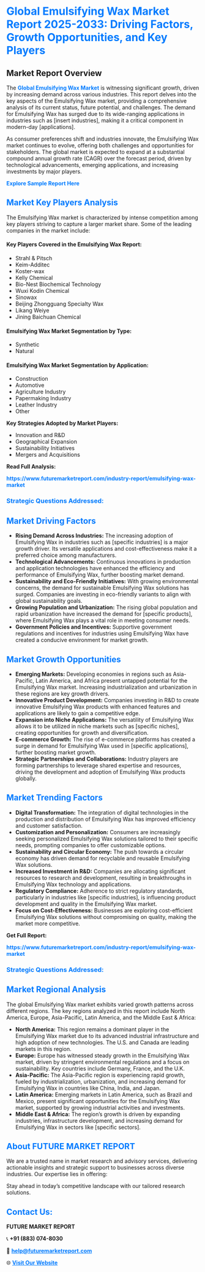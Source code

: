<h1 style="color: #007BFF;">Global Emulsifying Wax Market Report 2025-2033: Driving Factors, Growth Opportunities, and Key Players</h1>

<section id="overview">
<h2>Market Report Overview</h2>
<p>The <a href="https://www.futuremarketreport.com/industry-report/emulsifying-wax-market" style="color: #007BFF; text-decoration: none;"><strong>Global Emulsifying Wax Market</strong></a> is witnessing significant growth, driven by increasing demand across various industries. This report delves into the key aspects of the Emulsifying Wax market, providing a comprehensive analysis of its current status, future potential, and challenges. The demand for Emulsifying Wax has surged due to its wide-ranging applications in industries such as [insert industries], making it a critical component in modern-day [applications].</p>
<p>As consumer preferences shift and industries innovate, the Emulsifying Wax market continues to evolve, offering both challenges and opportunities for stakeholders. The global market is expected to expand at a substantial compound annual growth rate (CAGR) over the forecast period, driven by technological advancements, emerging applications, and increasing investments by major players.</p>
</section>

<section id="overview">
<p><a href="https://www.futuremarketreport.com/request-sample/reportId=92763" style="color: #007BFF; text-decoration: none;"><strong>Explore Sample Report Here</strong></a></p>
</section>

<section id="key-players">
<h2 style="color: #007BFF;">Market Key Players Analysis</h2>
<p>The Emulsifying Wax market is characterized by intense competition among key players striving to capture a larger market share. Some of the leading companies in the market include:</p>
<h4>Key Players Covered in the Emulsifying Wax Report:</h4>
<ul><li>Strahl &amp; Pitsch</li><li>Keim-Additec</li><li>Koster-wax</li><li>Kelly Chemical</li><li>Bio-Nest Biochemical Technology</li><li>Wuxi Kodin Chemical</li><li>Sinowax</li><li>Beijing Zhongguang Specialty Wax</li><li>Likang Weiye</li><li>Jining Baichuan Chemical</li></ul>
<h4>Emulsifying Wax Market Segmentation by Type:</h4>
<ul><li>Synthetic</li><li>Natural</li></ul>

<h4>Emulsifying Wax Market Segmentation by Application:</h4>
<ul><li>Construction</li><li>Automotive</li><li>Agriculture Industry</li><li>Papermaking Industry</li><li>Leather Industry</li><li>Other</li></ul>
<p><strong>Key Strategies Adopted by Market Players:</strong></p>
<ul>
<li>Innovation and R&D</li>
<li>Geographical Expansion</li>
<li>Sustainability Initiatives</li>
<li>Mergers and Acquisitions</li>
</ul>
</section>

<section>
<p><strong>Read Full Analysis: </strong></p><a href="https://www.futuremarketreport.com/industry-report/emulsifying-wax-market" style="color: #007BFF; text-decoration: none;"><strong>https://www.futuremarketreport.com/industry-report/emulsifying-wax-market</strong></a>
<h3 style="color: #007BFF;">Strategic Questions Addressed:</h3>
</section>

<section id="driving-factors">
<h2 style="color: #007BFF;">Market Driving Factors</h2>
<ul>
<li><strong>Rising Demand Across Industries:</strong> The increasing adoption of Emulsifying Wax in industries such as [specific industries] is a major growth driver. Its versatile applications and cost-effectiveness make it a preferred choice among manufacturers.</li>
<li><strong>Technological Advancements:</strong> Continuous innovations in production and application technologies have enhanced the efficiency and performance of Emulsifying Wax, further boosting market demand.</li>
<li><strong>Sustainability and Eco-Friendly Initiatives:</strong> With growing environmental concerns, the demand for sustainable Emulsifying Wax solutions has surged. Companies are investing in eco-friendly variants to align with global sustainability goals.</li>
<li><strong>Growing Population and Urbanization:</strong> The rising global population and rapid urbanization have increased the demand for [specific products], where Emulsifying Wax plays a vital role in meeting consumer needs.</li>
<li><strong>Government Policies and Incentives:</strong> Supportive government regulations and incentives for industries using Emulsifying Wax have created a conducive environment for market growth.</li>
</ul>
</section>

<section id="growth-opportunities">
<h2 style="color: #007BFF;">Market Growth Opportunities</h2>
<ul>
<li><strong>Emerging Markets:</strong> Developing economies in regions such as Asia-Pacific, Latin America, and Africa present untapped potential for the Emulsifying Wax market. Increasing industrialization and urbanization in these regions are key growth drivers.</li>
<li><strong>Innovative Product Development:</strong> Companies investing in R&D to create innovative Emulsifying Wax products with enhanced features and applications are likely to gain a competitive edge.</li>
<li><strong>Expansion into Niche Applications:</strong> The versatility of Emulsifying Wax allows it to be utilized in niche markets such as [specific niches], creating opportunities for growth and diversification.</li>
<li><strong>E-commerce Growth:</strong> The rise of e-commerce platforms has created a surge in demand for Emulsifying Wax used in [specific applications], further boosting market growth.</li>
<li><strong>Strategic Partnerships and Collaborations:</strong> Industry players are forming partnerships to leverage shared expertise and resources, driving the development and adoption of Emulsifying Wax products globally.</li>
</ul>
</section>

<section id="trending-factors">
<h2 style="color: #007BFF;">Market Trending Factors</h2>
<ul>
<li><strong>Digital Transformation:</strong> The integration of digital technologies in the production and distribution of Emulsifying Wax has improved efficiency and customer satisfaction.</li>
<li><strong>Customization and Personalization:</strong> Consumers are increasingly seeking personalized Emulsifying Wax solutions tailored to their specific needs, prompting companies to offer customizable options.</li>
<li><strong>Sustainability and Circular Economy:</strong> The push towards a circular economy has driven demand for recyclable and reusable Emulsifying Wax solutions.</li>
<li><strong>Increased Investment in R&D:</strong> Companies are allocating significant resources to research and development, resulting in breakthroughs in Emulsifying Wax technology and applications.</li>
<li><strong>Regulatory Compliance:</strong> Adherence to strict regulatory standards, particularly in industries like [specific industries], is influencing product development and quality in the Emulsifying Wax market.</li>
<li><strong>Focus on Cost-Effectiveness:</strong> Businesses are exploring cost-efficient Emulsifying Wax solutions without compromising on quality, making the market more competitive.</li>
</ul>
</section>

<section>
<p><strong>Get Full Report: </strong></p><a href="https://www.futuremarketreport.com/industry-report/emulsifying-wax-market" style="color: #007BFF; text-decoration: none;"><strong>https://www.futuremarketreport.com/industry-report/emulsifying-wax-market</strong></a>
<h3 style="color: #007BFF;">Strategic Questions Addressed:</h3>
</section>


<section id="regional-analysis">
<h2 style="color: #007BFF;">Market Regional Analysis</h2>
<p>The global Emulsifying Wax market exhibits varied growth patterns across different regions. The key regions analyzed in this report include North America, Europe, Asia-Pacific, Latin America, and the Middle East & Africa:</p>
<ul>
<li><strong>North America:</strong> This region remains a dominant player in the Emulsifying Wax market due to its advanced industrial infrastructure and high adoption of new technologies. The U.S. and Canada are leading markets in this region.</li>
<li><strong>Europe:</strong> Europe has witnessed steady growth in the Emulsifying Wax market, driven by stringent environmental regulations and a focus on sustainability. Key countries include Germany, France, and the U.K.</li>
<li><strong>Asia-Pacific:</strong> The Asia-Pacific region is experiencing rapid growth, fueled by industrialization, urbanization, and increasing demand for Emulsifying Wax in countries like China, India, and Japan.</li>
<li><strong>Latin America:</strong> Emerging markets in Latin America, such as Brazil and Mexico, present significant opportunities for the Emulsifying Wax market, supported by growing industrial activities and investments.</li>
<li><strong>Middle East & Africa:</strong> The region’s growth is driven by expanding industries, infrastructure development, and increasing demand for Emulsifying Wax in sectors like [specific sectors].</li>
</ul>
</section>

<footer>
<h2 style="color: #007BFF;">About FUTURE MARKET REPORT</h2>
<p>We are a trusted name in market research and advisory services, delivering actionable insights and strategic support to businesses across diverse industries. Our expertise lies in offering:</p>

<p>Stay ahead in today’s competitive landscape with our tailored research solutions.</p>

<h2 style="color: #007BFF;">Contact Us:</h2>
<p><strong>FUTURE MARKET REPORT</strong></p>
<p>📞 <strong>+91 (883) 074-8030</strong></p>
<p>📧 <strong><a href="mailto:help@futuremarketreport.com" style="color: #007BFF;">help@futuremarketreport.com</a></strong></p>
<p>🌐 <strong><a href="https://www.futuremarketreport.com/" style="color: #007BFF;">Visit Our Website</a></strong></p>
</footer>